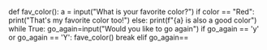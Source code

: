 def fav_color():
	a = input("What is your favorite color?")
	if color == "Red":
		print("That's my favorite color too!")
	else:
		print(f"{a} is also a good color")
	while True:
		go_again=input("Would you like to go again")
		if go_again == 'y' or go_again == 'Y':
			fave_color()
			break
		elif go_again==